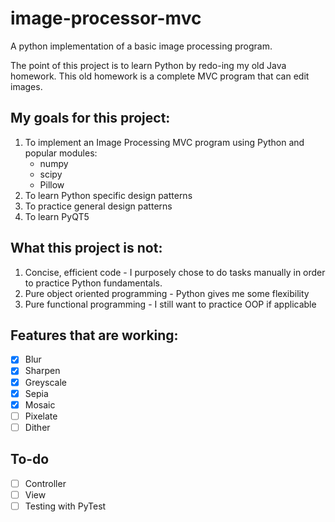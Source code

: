 # image-processor-mvc
A python implementation of a basic image processing program.

The point of this project is to learn Python by redo-ing my old Java homework. This old homework is a complete MVC program that can edit images.

## My goals for this project:
1. To implement an Image Processing MVC program using Python and popular modules:
    - numpy
    - scipy
    - Pillow
2. To learn Python specific design patterns
3. To practice general design patterns
4. To learn PyQT5

## What this project is not:
1. Concise, efficient code - I purposely chose to do tasks manually in order to practice Python fundamentals.
2. Pure object oriented programming - Python gives me some flexibility
3. Pure functional programming - I still want to practice OOP if applicable

## Features that are working:
- [x] Blur
- [x] Sharpen
- [x] Greyscale
- [x] Sepia
- [x] Mosaic
- [ ] Pixelate
- [ ] Dither

## To-do
- [ ] Controller
- [ ] View
- [ ] Testing with PyTest